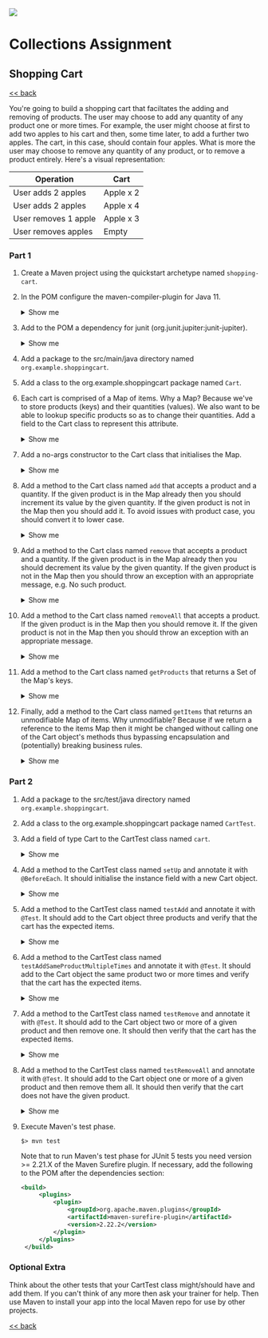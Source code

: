 <img src="https://github.com/stayahead-training/shared/blob/master/stayahead.png" />

# Collections Assignment

## Shopping Cart

[<< back](../../../../README.md#collections)

You're going to build a shopping cart that faciltates the adding and removing of products. The user may choose to add any quantity of any product one or more times. For example, the user might choose at first to add two apples to his cart and then, some time later, to add a further two apples. The cart, in this case, should contain four apples. What is more the user may choose to remove any quantity of any product, or to remove a product entirely. Here's a visual representation:

| Operation            | Cart      |
|----------------------|-----------|
| User adds 2 apples   | Apple x 2 |
| User adds 2 apples   | Apple x 4 |
| User removes 1 apple | Apple x 3 |
| User removes apples  | Empty     |

### Part 1

1. Create a Maven project using the quickstart archetype named `shopping-cart`.

2. In the POM configure the maven-compiler-plugin for Java 11.<details>
    <summary>Show me</summary>

    ```xml
    <properties>
      <maven.compiler.source>17</maven.compiler.source>
      <maven.compiler.target>17</maven.compiler.target>
    </properties>
    ```
</details>

3. Add to the POM a dependency for junit (org.junit.jupiter:junit-jupiter).<details>
    <summary>Show me</summary>

    ```xml
    <dependencies>
      <dependency>
        <groupId>org.junit.jupiter</groupId>
        <artifactId>junit-jupiter</artifactId>
        <version>5.8.2</version> <!-- or whatever is the latest version -->
        <scope>test</scope>
      </dependency>
    </dependencies>
    ```
</details>

4. Add a package to the src/main/java directory named `org.example.shoppingcart`.

5. Add a class to the org.example.shoppingcart package named `Cart`.

6. Each cart is comprised of a Map of items. Why a Map? Because we've to store products (keys) and their quantities (values). We also want to be able to lookup specific products so as to change their quantities. Add a field to the Cart class to represent this attribute.<details>
    <summary>Show me</summary>

    ```java
    private Map<String, Integer> items;
    ```
</details>

7. Add a no-args constructor to the Cart class that initialises the Map.<details>
    <summary>Show me</summary>

    ```java
    public Cart() {
      items = new HashMap<>();
    }
    ```
</details>

8. Add a method to the Cart class named `add` that accepts a product and a quantity. If the given product is in the Map already then you should increment its value by the given quantity. If the given product is not in the Map then you should add it. To avoid issues with product case, you should convert it to lower case.<details>
    <summary>Show me</summary>

    ```java
    public void add(String product, int qty) {
      product = product.toLowerCase();
      if (items.containsKey(product)) {
        var currentQty = items.get(product);
        items.put(product, currentQty + qty);
      } else {
        items.put(product, qty);
      }
    }
    ```
</details>

9. Add a method to the Cart class named `remove` that accepts a product and a quantity. If the given product is in the Map already then you should decrement its value by the given quantity. If the given product is not in the Map then you should throw an exception with an appropriate message, e.g. No such product.<details>
    <summary>Show me</summary>

    ```java
    public void remove(String product, int qty) throws Exception {
      product = product.toLowerCase();
      if (items.containsKey(product)) {
        var currentQty = items.get(product);
        items.put(product, currentQty - qty);
      } else {
        throw new Exception(String.format("No such product: %s", product));
      }
    }
    ```
</details>

10. Add a method to the Cart class named `removeAll` that accepts a product. If the given product is in the Map then you should remove it. If the given product is not in the Map then you should throw an exception with an appropriate message.<details>
    <summary>Show me</summary>

    ```java
    public void removeAll(String product) throws Exception {
      product = product.toLowerCase();
      if (items.containsKey(product)) {
        items.remove(product);
      } else {
        throw new Exception(String.format("No such product: %s", product));
      }
    }
    ```
</details>

11. Add a method to the Cart class named `getProducts` that returns a Set of the Map's keys.<details>
    <summary>Show me</summary>

    ```java
    public Set<String> getProducts() {
      return items.keySet();
    }
    ```
</details>

12. Finally, add a method to the Cart class named `getItems` that returns an unmodifiable Map of items. Why unmodifiable? Because if we return a reference to the items Map then it might be changed without calling one of the Cart object's methods thus bypassing encapsulation and (potentially) breaking business rules.<details>
    <summary>Show me</summary>

    ```java
    public Map<String, Integer> getItems() {
      return Collections.unmodifiableMap(items);
    }
    ```
</details>

### Part 2

1. Add a package to the src/test/java directory named `org.example.shoppingcart`.

2. Add a class to the org.example.shoppingcart package named `CartTest`.

3. Add a field of type Cart to the CartTest class named `cart`.<details>
    <summary>Show me</summary>

    ```java
    private Cart cart;
    ```
</details>

4. Add a method to the CartTest class named `setUp` and annotate it with `@BeforeEach`. It should initialise the instance field with a new Cart object.<details>
    <summary>Show me</summary>

    ```java
    @BeforeEach
    public void setUp() {
      cart = new Cart();
    }
    ```
</details>

5. Add a method to the CartTest class named `testAdd` and annotate it with `@Test`. It should add to the Cart object three products and verify that the cart has the expected items.<details>
    <summary>Show me</summary>

    ```java
    @Test
    public void testAdd() {
      cart.add("apple", 1);
      cart.add("banana", 2);
      cart.add("carrot", 3);
      assertEquals(3, cart.getProducts().size());
      assertTrue(cart.getProducts().containsAll(List.of("apple", "banana", "carrot")));
      assertEquals(1, cart.getItems().get("apple"));
      assertEquals(2, cart.getItems().get("banana"));
      assertEquals(3, cart.getItems().get("carrot"));
    }
    ```
</details>

6. Add a method to the CartTest class named `testAddSameProductMultipleTimes` and annotate it with `@Test`. It should add to the Cart object the same product two or more times and verify that the cart has the expected items.<details>
    <summary>Show me</summary>

    ```java
    @Test
    public void testAddSameProductMultipleTimes() {
      cart.add("apple", 1);
      cart.add("apple", 2);
      assertEquals(1, cart.getProducts().size());
      assertTrue(cart.getProducts().contains("apple"));
      assertEquals(3, cart.getItems().get("apple"));
    }
    ```
</details>

7. Add a method to the CartTest class named `testRemove` and annotate it with `@Test`. It should add to the Cart object two or more of a given product and then remove one. It should then verify that the cart has the expected items.<details>
    <summary>Show me</summary>

    ```java
    @Test
    public void testRemove() throws Exception {
      cart.add("apple", 2);
      cart.remove("apple", 1);
      assertEquals(1, cart.getProducts().size());
      assertTrue(cart.getProducts().contains("apple"));
      assertEquals(1, cart.getItems().get("apple"));
    }
    ```
</details>

8. Add a method to the CartTest class named `testRemoveAll` and annotate it with `@Test`. It should add to the Cart object one or more of a given product and then remove them all. It should then verify that the cart does not have the given product.<details>
    <summary>Show me</summary>

    ```java
    @Test
    public void testRemoveAll() throws Exception {
      cart.add("apple", 2);
      cart.removeAll("apple");
      assertEquals(0, cart.getProducts().size());
    }
    ```
  </details>

9. Execute Maven's test phase.

   `$> mvn test`<br />

   Note that to run Maven's test phase for JUnit 5 tests you need version >= 2.21.X of the Maven Surefire plugin. If necessary, add the following to the POM after the dependencies section:

   ```xml
   <build>
        <plugins>
            <plugin>
                <groupId>org.apache.maven.plugins</groupId>
                <artifactId>maven-surefire-plugin</artifactId>
                <version>2.22.2</version>
            </plugin>
        </plugins>
    </build>
   ```

### Optional Extra

Think about the other tests that your CartTest class might/should have and add them. If you can't think of any more then ask your trainer for help. Then use Maven to install your app into the local Maven repo for use by other projects.
 
[<< back](../../../../README.md#collections)
